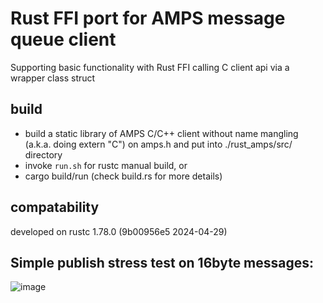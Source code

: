 # Rust FFI port for AMPS message queue client
Supporting basic functionality with Rust FFI calling C client api via a wrapper class struct

## build
 - build a static library of AMPS C/C++ client without name mangling (a.k.a. doing extern "C") on amps.h and put into ./rust_amps/src/ directory
 - invoke ```run.sh``` for rustc manual build, or
 - cargo build/run (check build.rs for more details)

## compatability
developed on rustc 1.78.0 (9b00956e5 2024-04-29)

## Simple publish stress test on 16byte messages:
![image](https://github.com/DoubleSpicy/rust-amps/assets/26112431/4d32d380-ed93-4e28-a87c-92b476e04b12)

